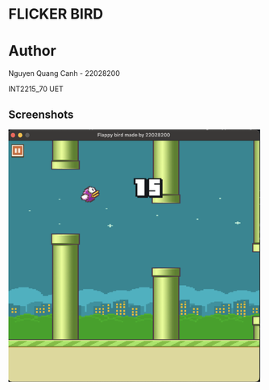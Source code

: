 
# FLICKER BIRD


# Author
Nguyen Quang Canh - 22028200

INT2215_70 
UET
## Screenshots
<img src="https://github.com/croyce97/BTL_LTNC/blob/main/image/Demo1.png" alt="Ảnh mô tả" width="500" height="500">




